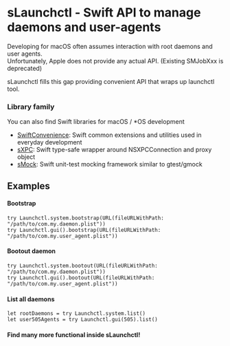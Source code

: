 # sLaunchctl - Swift API to manage daemons and user-agents

Developing for macOS often assumes interaction with root daemons and user agents. <br>
Unfortunately, Apple does not provide any actual API. (Existing SMJobXxx is deprecated)

sLaunchctl fills this gap providing convenient API that wraps up launchctl tool.

### Library family
You can also find Swift libraries for macOS / *OS development
- [SwiftConvenience](https://github.com/Alkenso/SwiftConvenience): Swift common extensions and utilities used in everyday development
- [sXPC](https://github.com/Alkenso/sXPC): Swift type-safe wrapper around NSXPCConnection and proxy object
- [sMock](https://github.com/Alkenso/sMock): Swift unit-test mocking framework similar to gtest/gmock

## Examples

#### Bootstrap
```
try Launchctl.system.bootstrap(URL(fileURLWithPath: "/path/to/com.my.daemon.plist"))
try Launchctl.gui().bootstrap(URL(fileURLWithPath: "/path/to/com.my.user_agent.plist"))
```

#### Bootout daemon
```
try Launchctl.system.bootout(URL(fileURLWithPath: "/path/to/com.my.daemon.plist"))
try Launchctl.gui().bootout(URL(fileURLWithPath: "/path/to/com.my.user_agent.plist"))
```

#### List all daemons
```
let rootDaemons = try Launchctl.system.list()
let user505Agents = try Launchctl.gui(505).list()
```

#### Find many more functional inside sLaunchctl!
